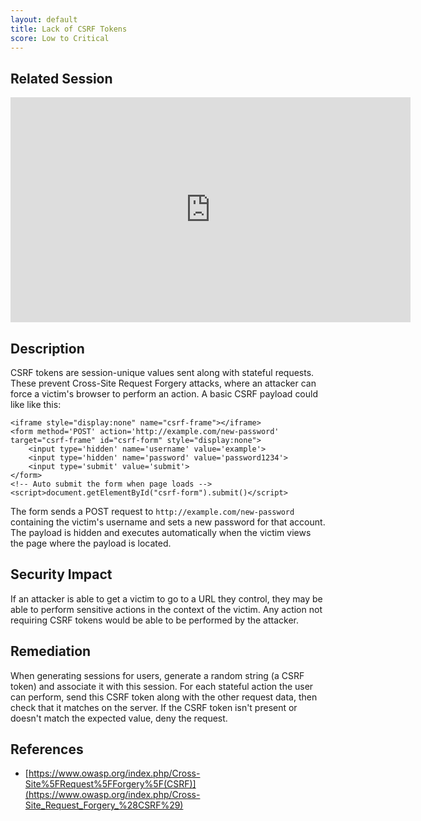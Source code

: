 ```yaml
---
layout: default
title: Lack of CSRF Tokens
score: Low to Critical
---
```


Related Session
---------------

<div class="container">
	<iframe id="ytplayer" type="text/html" width="640" height="360" src="https://www.youtube-nocookie.com/embed/DWBUQiaN5ZM?rel=0&autoplay=0&origin=https://hacker101.com" frameborder="0"></iframe>
</div>

Description
-----------

CSRF tokens are session-unique values sent along with stateful requests.  These prevent Cross-Site Request Forgery attacks, where an attacker can force a victim's browser to perform an action. A basic CSRF payload could like like this:

```
<iframe style="display:none" name="csrf-frame"></iframe>
<form method='POST' action='http://example.com/new-password' target="csrf-frame" id="csrf-form" style="display:none">
	<input type='hidden' name='username' value='example'>
    <input type='hidden' name='password' value='password1234'>
	<input type='submit' value='submit'>
</form>
<!-- Auto submit the form when page loads -->
<script>document.getElementById("csrf-form").submit()</script>
```

The form sends a POST request to `http://example.com/new-password` containing the victim's username and sets a new password for that account. The payload is hidden and executes automatically when the victim views the page where the payload is located.

Security Impact
---------------

If an attacker is able to get a victim to go to a URL they control, they may be able to perform sensitive actions in the context of the victim.  Any action not requiring CSRF tokens would be able to be performed by the attacker.

Remediation
-----------

When generating sessions for users, generate a random string (a CSRF token) and associate it with this session.  For each stateful action the user can perform, send this CSRF token along with the other request data, then check that it matches on the server.  If the CSRF token isn't present or doesn't match the expected value, deny the request.

References
----------

- [https://www.owasp.org/index.php/Cross-Site%5FRequest%5FForgery%5F(CSRF)](https://www.owasp.org/index.php/Cross-Site_Request_Forgery_%28CSRF%29)

